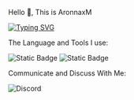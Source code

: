 Hello 👋, This is AronnaxM

[![Typing SVG](https://readme-typing-svg.demolab.com?font=Fira+Code&size=18&pause=1000&center=%E7%9C%9F%E7%9A%84&vCenter=%E7%9C%9F%E7%9A%84&multiline=true&repeat=%E7%9C%9F%E7%9A%84&width=435&lines=Opportunities+don't+come+to+people%2C;Only+people+look+for+opportunities.+)](https://git.io/typing-svg)

The Language and Tools I use:

![Static Badge](https://img.shields.io/badge/Tool-Visual%20Studio%20Code-blue)
![Static Badge](https://img.shields.io/badge/Tool-Visual%20Studio-purple)


Communicate and Discuss With Me:

![Discord](https://img.shields.io/discord/1123959669526900869?style=flat-square&logo=discord&color=blue)
